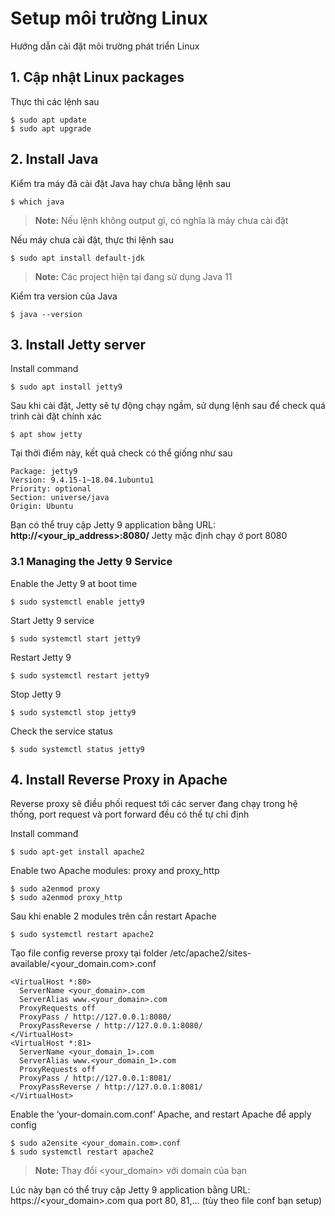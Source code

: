 # Setup môi trường Linux
Hướng dẫn cài đặt môi trường phát triển Linux

## 1. Cập nhật Linux packages
Thực thi các lệnh sau
```
$ sudo apt update
$ sudo apt upgrade
```

## 2. Install Java
Kiểm tra máy đã cài đặt Java hay chưa bằng lệnh sau
```
$ which java
```
> **Note:** Nếu lệnh không output gì, có nghĩa là máy chưa cài đặt

Nếu máy chưa cài đặt, thực thi lệnh sau
```
$ sudo apt install default-jdk
```
> **Note:** Các project hiện tại đang sử dụng Java 11 

Kiểm tra version của Java
```
$ java --version
```

## 3. Install Jetty server
Install command
```
$ sudo apt install jetty9
```

Sau khi cài đặt, Jetty sẽ tự động chạy ngầm, sử dụng lệnh sau để check quá trình cài đặt chính xác
```
$ apt show jetty
```

Tại thời điểm này, kết quả check có thể giống như sau
```
Package: jetty9
Version: 9.4.15-1~18.04.1ubuntu1
Priority: optional
Section: universe/java
Origin: Ubuntu
```
Bạn có thể truy cập Jetty 9 application bằng URL: **http://<your_ip_address>:8080/**
Jetty mặc định chạy ở port 8080

### 3.1 Managing the Jetty 9 Service
Enable the Jetty 9 at boot time
```
$ sudo systemctl enable jetty9
```

Start Jetty 9 service
```
$ sudo systemctl start jetty9
```

Restart Jetty 9
```
$ sudo systemctl restart jetty9
```

Stop Jetty 9
```
$ sudo systemctl stop jetty9
```

Check the service status
```
$ sudo systemctl status jetty9
```

## 4. Install Reverse Proxy in Apache
Reverse proxy sẽ điều phối request tới các server đang chạy trong hệ thống, port request và port forward đều có thể tự chỉ định

Install commanđ
```
$ sudo apt-get install apache2
```

Enable two Apache modules: proxy and proxy_http
```
$ sudo a2enmod proxy
$ sudo a2enmod proxy_http
```

Sau khi enable 2 modules trên cần restart Apache
```
$ sudo systemctl restart apache2
```

Tạo file config reverse proxy tại folder /etc/apache2/sites-available/<your_domain.com>.conf
```
<VirtualHost *:80>
  ServerName <your_domain>.com
  ServerAlias www.<your_domain>.com
  ProxyRequests off
  ProxyPass / http://127.0.0.1:8080/
  ProxyPassReverse / http://127.0.0.1:8080/
</VirtualHost>
<VirtualHost *:81>
  ServerName <your_domain_1>.com
  ServerAlias www.<your_domain_1>.com
  ProxyRequests off
  ProxyPass / http://127.0.0.1:8081/
  ProxyPassReverse / http://127.0.0.1:8081/
</VirtualHost>
```

Enable the ‘your-domain.com.conf’ Apache, and restart Apache để apply config
```
$ sudo a2ensite <your_domain.com>.conf
$ sudo systemctl restart apache2
```
> **Note:** Thay đổi <your_domain> với domain của bạn

Lúc này bạn có thể truy cập Jetty 9 application bằng URL: https://<your_domain>.com qua port 80, 81,... (tùy theo file conf bạn setup)
